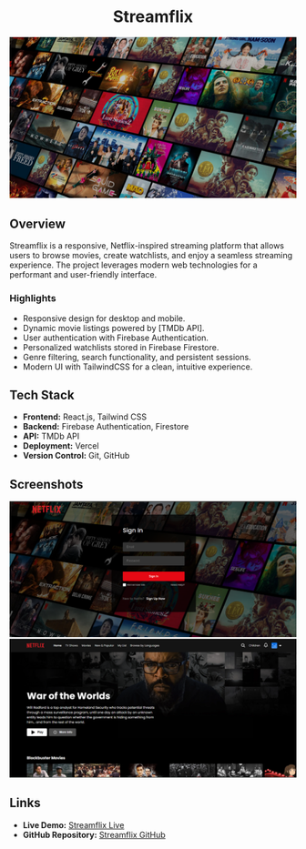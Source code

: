 # <center>Streamflix</center>


![Streamflix Banner](./netflix-clone/public/background_banner.jpg)


## Overview
Streamflix is a responsive, Netflix-inspired streaming platform that allows users to browse movies, create watchlists, and enjoy a seamless streaming experience. The project leverages modern web technologies for a performant and user-friendly interface.

### Highlights
- Responsive design for desktop and mobile.
- Dynamic movie listings powered by [TMDb API].
- User authentication with Firebase Authentication.
- Personalized watchlists stored in Firebase Firestore.
- Genre filtering, search functionality, and persistent sessions.
- Modern UI with TailwindCSS for a clean, intuitive experience.

## Tech Stack
- **Frontend:** React.js, Tailwind CSS
- **Backend:** Firebase Authentication, Firestore
- **API:** TMDb API
- **Deployment:** Vercel
- **Version Control:** Git, GitHub

## Screenshots

![SignupPage](./netflix-clone/public/signupPage.png)
![Home Page ](./netflix-clone/public/homePage.png)

## Links
- **Live Demo:** [Streamflix Live](https://streamflix-gold-delta.vercel.app/)
- **GitHub Repository:** [Streamflix GitHub](https://github.com/sarthakbisht80/streamflix.git)
